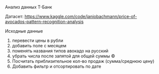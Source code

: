 Анализ данных Т-Банк

Датасет: https://www.kaggle.com/code/janiobachmann/price-of-avocados-pattern-recognition-analysis

Исходные данные
1. перевести цены в рубли
2. добавить поле с месяцем
3. поменять названия типов авокадо на русский
4. убрать числа после запятой для общей суммы  ©
5. Посчитать приблизительное кол-во продаж   (сумма/среднюю цену)
6. Добавить фильтр и отсортировать по дате
